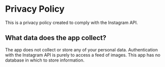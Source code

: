 # Privacy Policy

This is a privacy policy created to comply with the Instagram API.

## What data does the app collect?

The app does not collect or store any of your personal data. Authentication with the Instagram API is purely to access a feed of images. This app has no database in which to store information.
